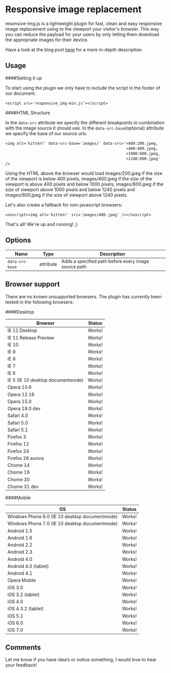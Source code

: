 Responsive image replacement
============================

resonsive-img.js is a lightweight plugin for fast, clean and easy responsive image replacement using to the viewport your visitor's browser. 
This way you can reduce the payload for your users by only letting them download the appropriate images for their device.

Have a look at the blog post [here](http://blog.kvendrik.com) for a more in-depth description.


Usage
-----

####Setting it up

To start using the plugin we only have to include the script in the footer of our document.

	<script src='responsive_img-min.js'></script>


####HTML Structure

In the `data-src` attribute we specify the different breakpoints in combination with the image source it should use. In the `data-src-base`(optional) attribute we specify the base of our source urls.

	<img alt='kitten!' data-src-base='images/' data-src='<400:200.jpeg,
														 >400:400.jpeg,
														 >1000:600.jpeg,
														 >1240:800.jpeg' />

Using the HTML above the browser would load images/200.jpeg if the size of the viewport is below 400 pixels, images/400.jpeg if the size of the viewport is above 400 pixels and below 1000 pixels, images/600.jpeg if the size of viewport above 1000 pixels and below 1240 pixels and images/800.jpeg if the size of viewport above 1240 pixels.

Let's also create a fallback for non-javascript browsers:

	<noscript><img alt='kitten!' src='images/400.jpeg' /></noscript>

That's all! We're up and running! ;)



Options
-------

| Name            | Type      | Description
| --------------- | --------- | ---------------------------------------------------- |
| `data-src-base` | attribute | Adds a specified path before every image source path |


Browser support
---------------

There are no known unsupported browsers. The plugin has currently been tested in the following browsers:

####Desktop

| Browser                   		 | Status | 
| ---------------------------------- | ------ |
| IE 11 Desktop                		 | Works! |
| IE 11 Release Preview     		 | Works! |
| IE 10   			        		 | Works! |
| IE 9   			        		 | Works! |
| IE 8                    			 | Works! |
| IE 7                    			 | Works! |
| IE 6                         		 | Works! |
| IE 5 (IE 10 desktop documentmode)  | Works! |
| Opera 10.6                | Works! |
| Opera 12.16               | Works! |
| Opera 15.0                | Works! |
| Opera 18.0 dev            | Works! |
| Safari 4.0                | Works! |
| Safari 5.0                | Works! |
| Safari 5.1                | Works! |
| Firefox 3                 | Works! |
| Firefox 12                | Works! |
| Firefox 24                | Works! |
| Firefox 26 aurora         | Works! |
| Chome 14                | Works! |
| Chome 19                | Works! |
| Chome 30                | Works! |
| Chome 31 dev            | Works! |


####Mobile

| OS               | Status |
| ---------------- | ------ |
|  Windows Phone 8.0 (IE 10 desktop documentmode) | Works! |
|  Windows Phone 7.0 (IE 10 desktop documentmode) | Works! |
|  Android 1.5     | Works! |
|  Android 1.6     | Works! |
|  Android 2.2     | Works! |
|  Android 2.3     | Works! |
|  Android 4.0     | Works! |
|  Android 4.0 (tablet)| Works! |
|  Android 4.1     | Works! |
|  Opera Mobile    | Works! |
|  iOS 3.0         | Works! |
|  iOS 3.2 (tablet)| Works! |
|  iOS 4.0         | Works! |
|  iOS 4.3.2 (tablet)| Works! |
|  iOS 5.1         | Works! |
|  iOS 6.0         | Works! |
|  iOS 7.0         | Works! |


Comments
--------

Let me know if you have idea’s or notice something, I would love to hear your feedback!